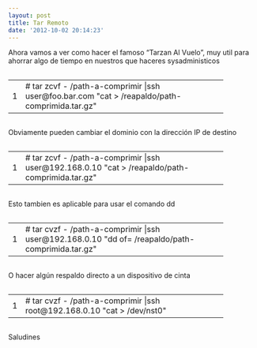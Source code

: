 ```yaml
---
layout: post
title: Tar Remoto
date: '2012-10-02 20:14:23'
---
```



Ahora vamos a ver como hacer el famoso “Tarzan Al Vuelo”, muy util para ahorrar algo de tiempo en nuestros que haceres sysadministicos

<div class="codecolorer-container bash default" style="overflow:auto;white-space:nowrap;width:435px;"><table cellpadding="0" cellspacing="0"><tbody><tr><td class="line-numbers"><div>1  
</div></td><td><div class="bash codecolorer"><span class="co4"># </span><span class="kw2">tar</span> zcvf - <span class="sy0">/</span>path-a-comprimir <span class="sy0">|</span><span class="kw2">ssh</span> user<span class="sy0">@</span>foo.bar.com <span class="st0">"cat > /reapaldo/path-comprimida.tar.gz"</span></div></td></tr></tbody></table></div>

Obviamente pueden cambiar el dominio con la dirección IP de destino

<div class="codecolorer-container bash default" style="overflow:auto;white-space:nowrap;width:435px;"><table cellpadding="0" cellspacing="0"><tbody><tr><td class="line-numbers"><div>1  
</div></td><td><div class="bash codecolorer"><span class="co4"># </span><span class="kw2">tar</span> zcvf - <span class="sy0">/</span>path-a-comprimir <span class="sy0">|</span><span class="kw2">ssh</span> user<span class="sy0">@</span>192.168.0.10 <span class="st0">"cat > /reapaldo/path-comprimida.tar.gz"</span></div></td></tr></tbody></table></div>

Esto tambien es aplicable para usar el comando dd

<div class="codecolorer-container bash default" style="overflow:auto;white-space:nowrap;width:435px;"><table cellpadding="0" cellspacing="0"><tbody><tr><td class="line-numbers"><div>1  
</div></td><td><div class="bash codecolorer"><span class="co4"># </span><span class="kw2">tar</span> cvzf - <span class="sy0">/</span>path-a-comprimir <span class="sy0">|</span><span class="kw2">ssh</span> user<span class="sy0">@</span>192.168.0.10 <span class="st0">"dd of= /reapaldo/path-comprimida.tar.gz"</span></div></td></tr></tbody></table></div>

O hacer algún respaldo directo a un dispositivo de cinta

<div class="codecolorer-container bash default" style="overflow:auto;white-space:nowrap;width:435px;"><table cellpadding="0" cellspacing="0"><tbody><tr><td class="line-numbers"><div>1  
</div></td><td><div class="bash codecolorer"><span class="co4"># </span><span class="kw2">tar</span> cvzf - <span class="sy0">/</span>path-a-comprimir <span class="sy0">|</span><span class="kw2">ssh</span> root<span class="sy0">@</span>192.168.0.10 <span class="st0">"cat > /dev/nst0"</span></div></td></tr></tbody></table></div>

Saludines


